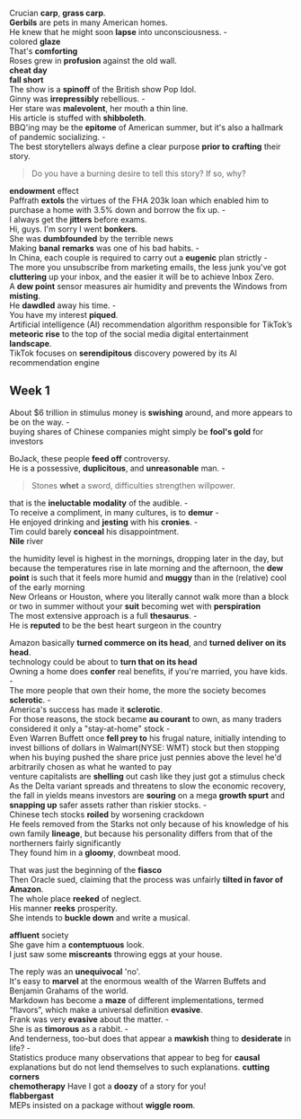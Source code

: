 

Crucian **carp**, **grass carp**.   
**Gerbils** are pets in many American homes.  
He knew that he might soon **lapse** into unconsciousness. -  
colored **glaze**   
That's **comforting**  
Roses grew in **profusion** against the old wall.   
**cheat day**  
**fall short**  
The show is a **spinoff** of the British show Pop Idol.  
Ginny was **irrepressibly** rebellious. -  
Her stare was **malevolent**, her mouth a thin line.  
His article is stuffed with **shibboleth**.   
BBQ'ing may be the **epitome** of American summer, but it's also a hallmark of pandemic socializing. -  
The best storytellers always define a clear purpose **prior to** **crafting** their story.  
> Do you have a burning desire to tell this story? If so, why?  

**endowment** effect  
Paffrath **extols** the virtues of the FHA 203k loan which enabled him to purchase a home with 3.5% down and borrow the fix up. -  
I always get the **jitters** before exams.   
Hi, guys. I'm sorry I went **bonkers**.  
She was **dumbfounded** by the terrible news  
Making **banal** **remarks** was one of his bad habits. -  
In China, each couple is required to carry out a **eugenic** plan strictly -  
The more you unsubscribe from marketing emails, the less junk you've got **cluttering** up your inbox, and the easier it will be to achieve Inbox Zero.  
A **dew point** sensor measures air humidity and prevents the Windows from **misting**.  
He **dawdled** away his time. -  
You have my interest **piqued**.  
Artificial intelligence (AI) recommendation algorithm responsible for TikTok’s **meteoric rise** to the top of the social media digital entertainment **landscape**.  
TikTok focuses on **serendipitous** discovery powered by its AI recommendation engine  

## Week 1 

About $6 trillion in stimulus money is **swishing** around, and more appears to be on the way. -  
buying shares of Chinese companies might simply be **fool's gold** for investors  

BoJack, these people **feed off** controversy.  
He is a possessive, **duplicitous**, and **unreasonable** man. -  
> Stones **whet** a sword, difficulties strengthen willpower.  

that is the **ineluctable** **modality** of the audible. -   
To receive a compliment, in many cultures, is to **demur** -  
He enjoyed drinking and **jesting** with his **cronies**. -  
Tim could barely **conceal** his disappointment.  
**Nile** river  

the humidity level is highest in the mornings, dropping later in the day, but because the temperatures rise in late morning and the afternoon, the **dew point** is such that it feels more humid and **muggy** than in the (relative) cool of the early morning  
New Orleans or Houston, where you literally cannot walk more than a block or two in summer without your **suit** becoming wet with **perspiration**  
The most extensive approach is a full **thesaurus**. -   
He is **reputed** to be the best heart surgeon in the country  

Amazon basically **turned commerce on its head**, and **turned deliver on its head**.  
technology could be about to **turn that on its head**    
Owning a home does **confer** real benefits, if you're married, you have kids. -  
The more people that own their home, the more the society becomes **sclerotic**. -  
America's success has made it **sclerotic**.  
For those reasons, the stock became **au courant** to own, as many traders considered it only a "stay-at-home" stock -  
Even Warren Buffett once **fell prey to** his frugal nature, initially intending to invest billions of dollars in Walmart(NYSE: WMT) stock but then stopping when his buying pushed the share price just pennies above the level he'd arbitrarily chosen as what he wanted to pay  
venture capitalists are **shelling** out cash like they just got a stimulus check  
As the Delta variant spreads and threatens to slow the economic recovery, the fall in yields means investors are **souring** on a mega **growth spurt** and **snapping up** safer assets rather than riskier stocks. -  
Chinese tech stocks **roiled** by worsening crackdown  
He feels removed from the Starks not only because of his knowledge of his own family **lineage**, but because his personality differs from that of the northerners fairly significantly  
They found him in a **gloomy**, downbeat mood.  

That was just the beginning of the **fiasco**  
Then Oracle sued, claiming that the process was unfairly **tilted in favor of Amazon**.   
The whole place **reeked** of neglect.  
His manner **reeks** prosperity.  
She intends to **buckle down** and write a musical.   

**affluent** society  
She gave him a **contemptuous** look.  
I just saw some **miscreants** throwing eggs at your house.  

The reply was an **unequivocal** 'no'.  
It's easy to **marvel** at the enormous wealth of the Warren Buffets and Benjamin Grahams of the world.  
Markdown has become a **maze** of different implementations, termed “flavors”, which make a universal definition **evasive**.  
Frank was very **evasive** about the matter. -  
She is as **timorous** as a rabbit. -  
And tenderness, too-but does that appear a **mawkish** thing to **desiderate** in life? -  
Statistics produce many observations that appear to beg for **causal** explanations but do not lend themselves to such explanations.
**cutting corners**  
**chemotherapy**
Have I got a **doozy** of a story for you!  
**flabbergast**  
MEPs insisted on a package without **wiggle room**. 

